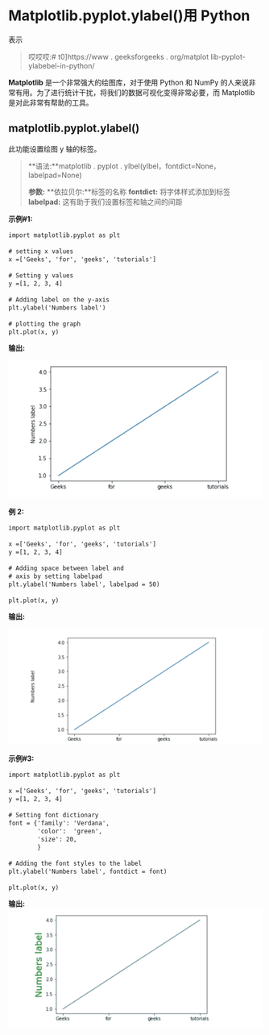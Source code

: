 # Matplotlib.pyplot.ylabel()用 Python

表示

> 哎哎哎:# t0]https://www . geeksforgeeks . org/matplot lib-pyplot-ylabebel-in-python/

**Matplotlib** 是一个非常强大的绘图库，对于使用 Python 和 NumPy 的人来说非常有用。为了进行统计干扰，将我们的数据可视化变得非常必要，而 Matplotlib 是对此非常有帮助的工具。

## matplotlib.pyplot.ylabel()

此功能设置绘图 y 轴的标签。

> **语法:**matplotlib . pyplot . ylbel(ylbel，fontdict=None，labelpad=None)
> 
> **参数:**
> **依拉贝尔:**标签的名称
> **fontdict:** 将字体样式添加到标签
> **labelpad:** 这有助于我们设置标签和轴之间的间距

**示例#1:**

```
import matplotlib.pyplot as plt

# setting x values
x =['Geeks', 'for', 'geeks', 'tutorials']

# Setting y values 
y =[1, 2, 3, 4]

# Adding label on the y-axis
plt.ylabel('Numbers label')

# plotting the graph
plt.plot(x, y)
```

**输出:**

![matplotlib.pyplot.ylabel()](img/6152d321f048bea5bc809e11ad8b8bbb.png)

**例 2:**

```
import matplotlib.pyplot as plt

x =['Geeks', 'for', 'geeks', 'tutorials']
y =[1, 2, 3, 4]

# Adding space between label and
# axis by setting labelpad
plt.ylabel('Numbers label', labelpad = 50)

plt.plot(x, y)
```

**输出:**

![matplotlib.pyplot.ylabel()](img/2cffc9bca653f9f475a6f090a1501f10.png)

**示例#3:**

```
import matplotlib.pyplot as plt

x =['Geeks', 'for', 'geeks', 'tutorials']
y =[1, 2, 3, 4]

# Setting font dictionary 
font = {'family': 'Verdana',
        'color':  'green',
        'size': 20,
        }

# Adding the font styles to the label
plt.ylabel('Numbers label', fontdict = font)

plt.plot(x, y)
```

**输出:**
![matplotlib.pyplot.ylabel()](img/0f682e1291584696b9283d6488f68727.png)